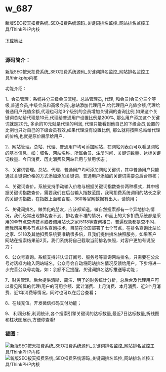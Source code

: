 # w_687
新版SEO按天扣费系统_SEO扣费系统源码_关键词排名监控_网站排名监控工具/ThinkPHP内核
<br/></br>
[下载地址](https://www.uuid2.com/687.html "下载地址")
<br/></br>
<h3>源码简介：</h3>
<p>新版SEO按天扣费系统_SEO扣费系统源码_关键词排名监控_网站排名监控工具/thinkphp内核<p>
<p>功能介绍：<p>
<p>1、会员管理：系统共分三级会员流程。总站管理员, 代理, 和会员(会员分三个等级,普通会员,中级会员和高级会员),总站添加代理用户,给代理用户充值余额,代理给普通用户充值余额,代理也可给3个级别的会员增加关键词的查询比例,如果这个关键词总站给代理是10元,代理给普通用户设置比例是200%, 那么用户添加这个关键词就是20元, 多余的10元就是代理的利润, 代理只能看到他自己的下级会员,设置的比例也只对自己的下级会员有效,如果代理没有设置比例, 那么就将按照总站给代理的价格,也就是原价展示给用户.<p>
<p>2、网站管理。总站、代理、普通用户均可添加网站，在网站列表页可以看见网站的基本信息，如：域名、网站名称、所属会员、注册时间、关键词数量、达标关键词数量、今日消费、历史消费及网站启用与禁用状态；<p>
<p>3、关键词管理。总站、代理、普通用户均可添加网站关键词，其中普通用户只能通过关键词价格的方式添加添加关键词，普通用户添加的关键词需要总后台审核；<p>
<p>4、关键词查价。系统支持手动输入价格与根据关键词指数查价两种模式，其中根据关键词指数查价，需要我们在后台输入指数范围，我司扣费系统调用的站长之家的关键词指数，在指数上面和百度、360等官网数据有出入，请慎用；<p>
<p>5、关键词排名。做优化的朋友，应该都知道，做自然搜索都有一个异地排名情况，我们经常出现排名查不到、排名查不准的情况，市面上的大多扣费系统都是采用的单节点查询技术或者调用站长之家/5118等查询接口，普遍现象都是查不闪，而我司采用多节点排名查询技术，目前在全国部署了七个节点，在排名查询比站长之家、5118及其他扣费系统要准确很多倍，且我们提供排名快照服务，如果客户网站在搜索结果前2页，我们系统将自己截取当前排名快照，对客户更加有说服力；<p>
<p>6、公众号查询。系统支持非认证订阅号、服务号等查询网站排名，只需要在公众号对话框内输入网站域名，公众号会自动将网站排名情况反馈给用户。下步将进一步完善公众号功能，如：余额不足提醒，关键词排名达标推送等功能；<p>
<p>7、财务管理。后台提供清晰、简洁、明了的财务统计分析，总后台及代理用户可以看见所属的代理/用户的可用余额、累计消费、上月消费、本月消费、近3个月消费、近1年消费等情况，同时也可以在后台查看；<p>
<p>8、在线充值。开发微信扫码支付功能；<p>
<p>9、 利润分析,利润统计,各个搜索引擎关键词的达标数量,最近7日达标数量,折线图和柱状图展示,方便你查看!<p>
<h3>截图：</h3>
<img src="https://www.uuid2.com/wp-content/uploads/img/202105/66176d3264.jpg" alt="新版SEO按天扣费系统_SEO扣费系统源码_关键词排名监控_网站排名监控工具/ThinkPHP内核"><img src="https://www.uuid2.com/wp-content/uploads/img/202105/eecd03e745.jpg" alt="新版SEO按天扣费系统_SEO扣费系统源码_关键词排名监控_网站排名监控工具/ThinkPHP内核">

